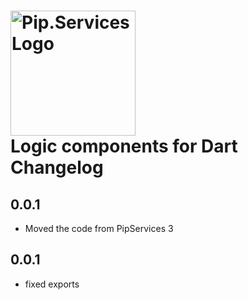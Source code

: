 # <img src="https://uploads-ssl.webflow.com/5ea5d3315186cf5ec60c3ee4/5edf1c94ce4c859f2b188094_logo.svg" alt="Pip.Services Logo" width="200"> <br/> Logic components for Dart Changelog

## 0.0.1

- Moved the code from PipServices 3

## 0.0.1

- fixed exports

